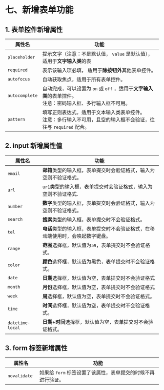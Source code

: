 # 七、新增表单功能

## 1. 表单控件新增属性

| 属性名         | 功能                                                         |
| -------------- | ------------------------------------------------------------ |
| `placeholder`  | 提示文字（注意：不是默认值， `value` 是默认值），适用于**文字输入类**的表 |
| `required `    | 表示该输入项必填， 适用于**除按钮外**其他表单控件。          |
| `autofocus `   | 自动获取焦点，适用于所有表单控件。                           |
| `autocomplete` | 自动完成，可以设置为 `on` 或 `off` ，适用于**文字输入类**的表单控件。<br />注意：密码输入框、多行输入框不可用。 |
| `pattern`      | 填写正则表达式，适用于文本输入类表单控件。<br />注意：多行输入不可用，且空的输入框不会验证，往往与 `required` 配合。 |



## 2. input 新增属性值

| 属性名           | 功能                                                         |
| ---------------- | ------------------------------------------------------------ |
| `email`          | **邮箱**类型的输入框，表单提交时会验证格式，输入为空则不验证格式。 |
| `url`            | `ur1`类型的输入框，表单提交时会验证格式，输入为空则不验证格式. |
| `number`         | **数字**类型的输入框，表单提交时会验证格式，输入为空则不验证格式。 |
| `search`         | **搜索**类型的输入框，表单提交时不会验证格式。               |
| `tel`            | **电话**类型的输入框，表单提交时不会验证格式，在移动端使用时，会唤起数字键盘。 |
| `range`          | **范围**选择框，默认值为`59`，表单提交时不会验证格式。       |
| `color`          | **颜色**选择框，默认值为黑色，表单提交时不会验证格式。       |
| `date`           | **日期**选择框，默认值为空，表单提交时不会验证格式           |
| `month`          | **月份**选择框，默认值为空，表单提交时不会验证格式           |
| `week`           | **周**选择框，默认值为空，表单提交时不会验证格式。           |
| `time`           | **时间**选择框，默认值为空，表单提交时不会验证格式。         |
| `datetime-local` | **日期+时间**选择框，默认值为空，表单提交时不会验证格式。    |



## 3. form 标签新增属性

| 属性名        | 功能                                                         |
| ------------- | ------------------------------------------------------------ |
| `novalidate ` | 如果给 `form` 标签设置了该属性，表单提交的时候不再进行验证。 |



